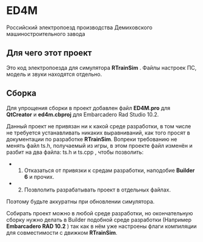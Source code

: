 # ED4M
Российский электропоезд производства Демиховского машиностроительного завода

## Для чего этот проект
Это код электропоезда для симулятора **RTrainSim** . Файлы настроек ПС, модель и звуки находятся отдельно.

## Сборка

Для упрощения сборки в проект добавлен файл **ED4M.pro** для **QtCreator** и **ed4m.cbproj** для Embarcadero Rad Studio 10.2.

Данный проект не привязан ни к какой среде разработки, в том числе не требуется устанавливать никаких выравниваний, как того просят в документации по разработке **RTrainSim**.
Вопреки требованию не менять файл ts.h, получаемый из игры, в этом проекте файл изменён и разбит на два файла: ts.h и ts.cpp , чтобы позволить:

+ 1. Отказаться от привязки к средам разработки, наподобие **Builder 6** и прочих.
+ 2. Позвлолить разрабатывать проект в отдельных файлах.

Поэтому будьте аккуратны при обновлении симулятора.

Собирать проект можно в любой среде разработки, но окончательную сборку нужно делать в Builder подобной среде разработки (Например **Embarcadero RAD 10.2** ) так как в нём уже настроены флаги компиляции для совместимости с движком **RTrainSim**.